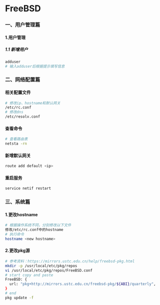 FreeBSD
=

### 一、用户管理篇
#### 1.用户管理
##### 1.1 新增用户
```bash
adduser
# 输入adduser后根据提示填写信息
```

### 二、网络配置篇
#### 相关配置文件 
```bash
# 修改ip、hostname和默认网关
/etc/rc.conf
# 修改dns
/etc/resolv.conf
```
#### 查看命令
```bash 
# 查看路由表
netsta -rn 
```

#### 新增默认网关
```bash 
route add default <ip>
```

#### 重启服务
```bash 
service netif restart 
```

### 三、系统篇
#### 1.更改hostname
```bash
# 根据操作系统不同，分别修改以下文件
修改/etc/rc.conf中的hostname
# 执行命令
hostname <new hostname>
```

#### 2.更改pkg源
```bash
# 参考资料：https://mirrors.ustc.edu.cn/help/freebsd-pkg.html
mkdir -p /usr/local/etc/pkg/repos
vi /usr/local/etc/pkg/repos/FreeBSD.conf
# start copy and paste
FreeBSD: {
  url: "pkg+http://mirrors.ustc.edu.cn/freebsd-pkg/${ABI}/quarterly",
}
# end 
pkg update -f
```

